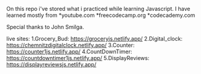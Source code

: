 On this repo i've stored what i practiced while learning Javascript.
I have learned mostly from
  *youtube.com
  *freecodecamp.org
  *codecademy.com

Special thanks to John Smilga.

live sites:
 1.Grocery_Bud: https://groceryjs.netlify.app/
 2.Digital_clock: https://chemnitzdigitalclock.netlify.app/
 3.Counter: https://counter1js.netlify.app/
 4.CountDownTimer: https://countdowntimer1js.netlify.app/
 5.DisplayReviews: https://displayreviewsjs.netlify.app/

